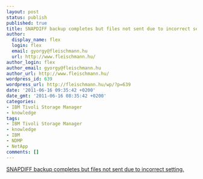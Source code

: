 ```yaml
---
layout: post
status: publish
published: true
title: SNAPDIFF backup completes but files not sent due to incorrect setting.
author:
  display_name: flex
  login: flex
  email: gyorgy@fleischmann.hu
  url: http://www.fleischmann.hu/
author_login: flex
author_email: gyorgy@fleischmann.hu
author_url: http://www.fleischmann.hu/
wordpress_id: 639
wordpress_url: http://fleischmann.hu/wp/?p=639
date: '2011-06-16 09:35:42 +0200'
date_gmt: '2011-06-16 08:35:42 +0200'
categories:
- IBM Tivoli Storage Manager
- knowledge
tags:
- IBM Tivoli Storage Manager
- knowledge
- IBM
- NDMP
- NetApp
comments: []
---
```

<p><a href="https://www-304.ibm.com/support/docview.wss?uid=swg21497775&tcss=Newsletter&wv=1">SNAPDIFF backup completes but files not sent due to incorrect setting.</a></p>
